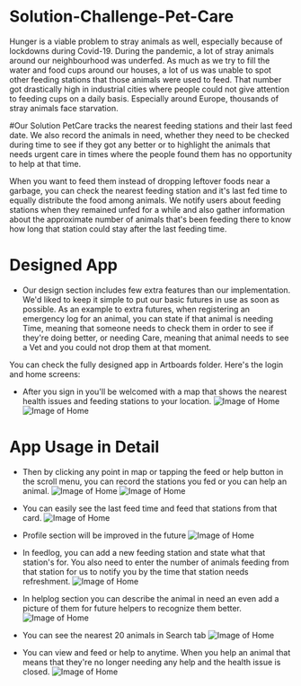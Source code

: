 # Solution-Challenge-Pet-Care
Hunger is a viable problem to stray animals as well, especially because of lockdowns during Covid-19. During the pandemic, a lot of stray animals around our neighbourhood was underfed. As much as we try to fill the water and food cups around our houses, a lot of us was unable to spot other feeding stations that those animals were used to feed. That number got drastically high in industrial cities where people could not give attention to feeding cups on a daily basis. Especially around Europe, thousands of stray animals face starvation.

#Our Solution
PetCare tracks the nearest feeding stations and their last feed date. We also record the animals in need, whether they need to be checked during time to see if they got any better or to highlight the animals that needs urgent care in times where the people found them has no opportunity to help at that time. 

When you want to feed them instead of dropping leftover foods near a garbage, you can check the nearest feeding station and it's last fed time to equally distribute the food among animals. We notify users about feeding stations when they remained unfed for a while and also gather information about the approximate number of animals that's been feeding there to know how long that station could stay after the last feeding time.

# Designed App

* Our design section includes few extra features than our implementation. We'd liked to keep it simple to put our basic futures in use as soon as possible.
As an example to extra futures, when registering an emergency log for an animal, you can state if that animal is needing Time, meaning that someone needs to check them in order to see if they're doing better, or needing Care, meaning that animal needs to see a Vet and you could not drop them at that moment.

You can check the fully designed app in Artboards folder. Here's the login and home screens:
* After you sign in you'll be welcomed with a map that shows the nearest health issues and feeding stations to your location.
![Image of Home](https://github.com/suleymanekmekci/Solution-Challenge-Pet-Care/blob/master/Artboards/welcome.png)
![Image of Home](https://github.com/suleymanekmekci/Solution-Challenge-Pet-Care/blob/master/Artboards/home.png)

# App Usage in Detail
* Then by clicking any point in map or tapping the feed or help button in the scroll menu, you can record the stations you fed or you can help an animal.
![Image of Home](https://github.com/suleymanekmekci/Solution-Challenge-Pet-Care/blob/master/Screenshots/Screenshot_1.png)
![Image of Home](https://github.com/suleymanekmekci/Solution-Challenge-Pet-Care/blob/master/Screenshots/Screenshot_2.png)

* You can easily see the last feed time and feed that stations from that card.
![Image of Home](https://github.com/suleymanekmekci/Solution-Challenge-Pet-Care/blob/master/Screenshots/Screenshot_3.png)

* Profile section will be improved in the future
![Image of Home](https://github.com/suleymanekmekci/Solution-Challenge-Pet-Care/blob/master/Screenshots/Screenshot_4.png)

* In feedlog, you can add a new feeding station and state what that station's for. You also need to enter the number of animals feeding from that station for us to notify you by the time that station needs refreshment.
![Image of Home](https://github.com/suleymanekmekci/Solution-Challenge-Pet-Care/blob/master/Screenshots/Screenshot_5.png)

* In helplog section you can describe the animal in need an even add a picture of them for future helpers to recognize them better. 
![Image of Home](https://github.com/suleymanekmekci/Solution-Challenge-Pet-Care/blob/master/Screenshots/Screenshot_6.png)

* You can see the nearest 20 animals in Search tab
![Image of Home](https://github.com/suleymanekmekci/Solution-Challenge-Pet-Care/blob/master/Screenshots/Screenshot_7.png)

* You can view and feed or help to anytime. When you help an animal that means that they're no longer needing any help and the health issue is closed.
![Image of Home](https://github.com/suleymanekmekci/Solution-Challenge-Pet-Care/blob/master/Screenshots/Screenshot_8.png)

